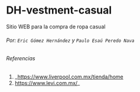 # DH-vestment-casual
Sitio WEB para la compra de ropa casual
###### Por: `Eric Gómez Hernández` y `Paulo Esaú Peredo Nava`


######  _Referencias_
1. _https://www.liverpool.com.mx/tienda/home
1. https://www.levi.com.mx/_
